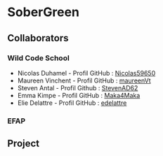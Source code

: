 # SoberGreen

## Collaborators

### Wild Code School

- Nicolas Duhamel - Profil GitHub : [Nicolas59650](http://github.com/Nicolas59650)
- Maureen Vinchent - Profil GitHub : [maureenVt](http://github.com/maureenVt)
- Steven Antal - Profil Github : [StevenAD62 ](http://github.com/StevenAD62)
- Emma Kimpe - Profil GitHub : [Maka4Maka](http://github.com/Maka4Maka)
- Elie Delattre - Profil GitHub : [edelattre](http://github.com/edelattre)

### EFAP

## Project
